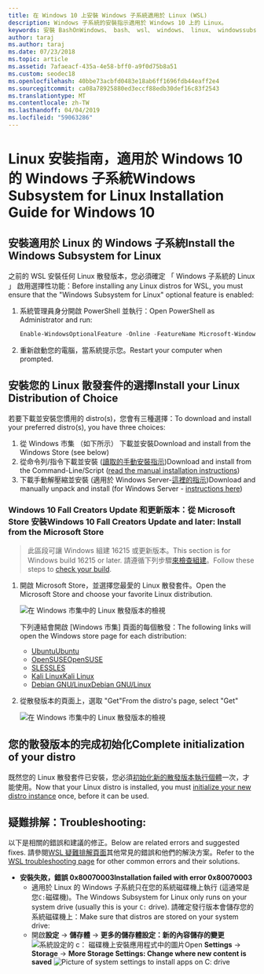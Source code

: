 ```yaml
---
title: 在 Windows 10 上安裝 Windows 子系統適用於 Linux (WSL)
description: Windows 子系統的安裝指示適用於 Windows 10 上的 Linux。
keywords: 安裝 BashOnWindows、 bash、 wsl、 windows、 linux、 windowssubsystem、 ubuntu、 debian、 suse、 windows 10 的 windows 子系統
author: taraj
ms.author: taraj
ms.date: 07/23/2018
ms.topic: article
ms.assetid: 7afaeacf-435a-4e58-bff0-a9f0d75b8a51
ms.custom: seodec18
ms.openlocfilehash: 40bbe73acbfd0483e18ab6ff1696fdb44eaff2e4
ms.sourcegitcommit: ca08a78925880ed3eccf88edb30def16c83f2543
ms.translationtype: MT
ms.contentlocale: zh-TW
ms.lasthandoff: 04/04/2019
ms.locfileid: "59063286"
---
```

# <a name="windows-subsystem-for-linux-installation-guide-for-windows-10"></a><span data-ttu-id="d055a-104">Linux 安裝指南，適用於 Windows 10 的 Windows 子系統</span><span class="sxs-lookup"><span data-stu-id="d055a-104">Windows Subsystem for Linux Installation Guide for Windows 10</span></span>

## <a name="install-the-windows-subsystem-for-linux"></a><span data-ttu-id="d055a-105">安裝適用於 Linux 的 Windows 子系統</span><span class="sxs-lookup"><span data-stu-id="d055a-105">Install the Windows Subsystem for Linux</span></span>

<span data-ttu-id="d055a-106">之前的 WSL 安裝任何 Linux 散發版本，您必須確定 「 Windows 子系統的 Linux 」 啟用選擇性功能：</span><span class="sxs-lookup"><span data-stu-id="d055a-106">Before installing any Linux distros for WSL, you must ensure that the "Windows Subsystem for Linux" optional feature is enabled:</span></span>

1. <span data-ttu-id="d055a-107">系統管理員身分開啟 PowerShell 並執行：</span><span class="sxs-lookup"><span data-stu-id="d055a-107">Open PowerShell as Administrator and run:</span></span>
    ```powershell
    Enable-WindowsOptionalFeature -Online -FeatureName Microsoft-Windows-Subsystem-Linux
    ```

2. <span data-ttu-id="d055a-108">重新啟動您的電腦，當系統提示您。</span><span class="sxs-lookup"><span data-stu-id="d055a-108">Restart your computer when prompted.</span></span>

## <a name="install-your-linux-distribution-of-choice"></a><span data-ttu-id="d055a-109">安裝您的 Linux 散發套件的選擇</span><span class="sxs-lookup"><span data-stu-id="d055a-109">Install your Linux Distribution of Choice</span></span>
<span data-ttu-id="d055a-110">若要下載並安裝您慣用的 distro(s)，您會有三種選擇：</span><span class="sxs-lookup"><span data-stu-id="d055a-110">To download and install your preferred distro(s), you have three choices:</span></span>
1. <span data-ttu-id="d055a-111">從 Windows 市集 （如下所示） 下載並安裝</span><span class="sxs-lookup"><span data-stu-id="d055a-111">Download and install from the Windows Store (see below)</span></span>
1. <span data-ttu-id="d055a-112">從命令列/指令下載並安裝 ([讀取的手動安裝指示](install-manual.md))</span><span class="sxs-lookup"><span data-stu-id="d055a-112">Download and install from the Command-Line/Script ([read the manual installation instructions](install-manual.md))</span></span>
1. <span data-ttu-id="d055a-113">下載手動解壓縮並安裝 (適用於 Windows Server-[這裡的指示](install-on-server.md))</span><span class="sxs-lookup"><span data-stu-id="d055a-113">Download and manually unpack and install (for Windows Server - [instructions here](install-on-server.md))</span></span>

### <a name="windows-10-fall-creators-update-and-later-install-from-the-microsoft-store"></a><span data-ttu-id="d055a-114">Windows 10 Fall Creators Update 和更新版本：從 Microsoft Store 安裝</span><span class="sxs-lookup"><span data-stu-id="d055a-114">Windows 10 Fall Creators Update and later: Install from the Microsoft Store</span></span>

> <span data-ttu-id="d055a-115">此區段可讓 Windows 組建 16215 或更新版本。</span><span class="sxs-lookup"><span data-stu-id="d055a-115">This section is for Windows build 16215 or later.</span></span>  <span data-ttu-id="d055a-116">請遵循下列步驟[來檢查組建](troubleshooting.md#check-your-build-number)。</span><span class="sxs-lookup"><span data-stu-id="d055a-116">Follow these steps to [check your build](troubleshooting.md#check-your-build-number).</span></span> 

1. <span data-ttu-id="d055a-117">開啟 Microsoft Store，並選擇您最愛的 Linux 散發套件。</span><span class="sxs-lookup"><span data-stu-id="d055a-117">Open the Microsoft Store and choose your favorite Linux distribution.</span></span>

    ![在 Windows 市集中的 Linux 散發版本的檢視](media/store.png)

    <span data-ttu-id="d055a-119">下列連結會開啟 [Windows 市集] 頁面的每個散發：</span><span class="sxs-lookup"><span data-stu-id="d055a-119">The following links will open the Windows store page for each distribution:</span></span>

    * [<span data-ttu-id="d055a-120">Ubuntu</span><span class="sxs-lookup"><span data-stu-id="d055a-120">Ubuntu</span></span>](https://www.microsoft.com/store/p/ubuntu/9nblggh4msv6)
    * [<span data-ttu-id="d055a-121">OpenSUSE</span><span class="sxs-lookup"><span data-stu-id="d055a-121">OpenSUSE</span></span>](https://www.microsoft.com/store/apps/9njvjts82tjx)
    * [<span data-ttu-id="d055a-122">SLES</span><span class="sxs-lookup"><span data-stu-id="d055a-122">SLES</span></span>](https://www.microsoft.com/store/apps/9p32mwbh6cns)
    * [<span data-ttu-id="d055a-123">Kali Linux</span><span class="sxs-lookup"><span data-stu-id="d055a-123">Kali Linux</span></span>](https://www.microsoft.com/store/apps/9PKR34TNCV07)
    * [<span data-ttu-id="d055a-124">Debian GNU/Linux</span><span class="sxs-lookup"><span data-stu-id="d055a-124">Debian GNU/Linux</span></span>](https://www.microsoft.com/store/apps/9MSVKQC78PK6)

1. <span data-ttu-id="d055a-125">從散發版本的頁面上，選取 "Get"</span><span class="sxs-lookup"><span data-stu-id="d055a-125">From the distro's page, select "Get"</span></span>

    ![在 Windows 市集中的 Linux 散發版本的檢視](media/UbuntuStore.png)

## <a name="complete-initialization-of-your-distro"></a><span data-ttu-id="d055a-127">您的散發版本的完成初始化</span><span class="sxs-lookup"><span data-stu-id="d055a-127">Complete initialization of your distro</span></span>
<span data-ttu-id="d055a-128">既然您的 Linux 散發套件已安裝，您必須[初始化新的散發版本執行個體](initialize-distro.md)一次，才能使用。</span><span class="sxs-lookup"><span data-stu-id="d055a-128">Now that your Linux distro is installed, you must [initialize your new distro instance](initialize-distro.md) once, before it can be used.</span></span>

## <a name="troubleshooting"></a><span data-ttu-id="d055a-129">疑難排解：</span><span class="sxs-lookup"><span data-stu-id="d055a-129">Troubleshooting:</span></span> 

<span data-ttu-id="d055a-130">以下是相關的錯誤和建議的修正。</span><span class="sxs-lookup"><span data-stu-id="d055a-130">Below are related errors and suggested fixes.</span></span> <span data-ttu-id="d055a-131">請參閱[WSL 疑難排解頁面](troubleshooting.md)其他常見的錯誤和他們的解決方案。</span><span class="sxs-lookup"><span data-stu-id="d055a-131">Refer to the [WSL troubleshooting page](troubleshooting.md) for other common errors and their solutions.</span></span>

* **<span data-ttu-id="d055a-132">安裝失敗，錯誤 0x80070003</span><span class="sxs-lookup"><span data-stu-id="d055a-132">Installation failed with error 0x80070003</span></span>**
    * <span data-ttu-id="d055a-133">適用於 Linux 的 Windows 子系統只在您的系統磁碟機上執行 (這通常是您`C:`磁碟機)。</span><span class="sxs-lookup"><span data-stu-id="d055a-133">The Windows Subsystem for Linux only runs on your system drive (usually this is your `C:` drive).</span></span> <span data-ttu-id="d055a-134">請確定發行版本會儲存您的系統磁碟機上：</span><span class="sxs-lookup"><span data-stu-id="d055a-134">Make sure that distros are stored on your system drive:</span></span>  
    * <span data-ttu-id="d055a-135">開啟**設定** -> **儲存體** -> **更多的儲存體設定：新的內容儲存的變更**
    ![系統設定的 c： 磁碟機上安裝應用程式中的圖片](media/AppStorage.png)</span><span class="sxs-lookup"><span data-stu-id="d055a-135">Open **Settings** -> **Storage** -> **More Storage Settings: Change where new content is saved**
![Picture of system settings to install apps on C: drive](media/AppStorage.png)</span></span>
